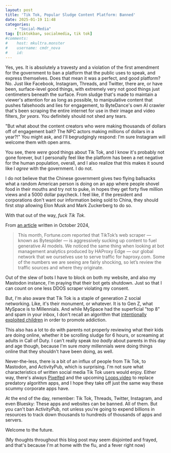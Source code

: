 ```yaml
---
layout: post
title: 'Tik Tok, Popular Sludge Content Platform: Banned'
date: 2025-01-19 11:48
categories:
    - "Social-Media"
tag: [tiktokban, socialmedia, tik tok]
#comments:
#    host: mkultra.monster
#    username: cmdr_nova
#    id: 
---
```

Yes, yes. It is absolutely a travesty and a violation of the first amendment for the government to ban a platform that the public uses to speak, and express themselves. Does that mean it was a perfect, and good platform? No. Just like Facebook, Instagram, Threads, and Twitter, there are, or have been, surface-level good things, with extremely very not good things just centimeters beneath the surface. From sludge that's made to maintain a viewer's attention for as long as possible, to manipulative content that pushes falsehoods and lies for engagement, to ByteDance's own AI crawler that's been scraping the entire internet for use in their image and video filters, *for years*. You definitely should not shed any tears.

"But what about the content creators who were making thousands of dollars off of engagement bait? The NPC actors making millions of dollars in a year?!" You might ask, and I'll begrudgingly respond: I'm sure Instagram will welcome them with open arms.

You see, there *were* good things about Tik Tok, and I know it's probably not gone forever, but I personally feel like the platform has been a net negative for the human population, overall, and I also realize that this makes it sound like I *agree* with the government. I do not.

I do not believe that the Chinese government gives two flying ballsacks what a random American person is doing on an app where people shovel food in their mouths and try not to puke, in hopes they get forty five million views and a 5000 dollar paycheck. I feel like, if the president and corporations don't want our information being sold to China, they should first *stop* allowing Elon Musk and Mark Zuckerberg to do so.

With that out of the way, *fuck Tik Tok*.

From <a href="https://www.haproxy.com/blog/nearly-90-of-our-ai-crawler-traffic-is-from-tiktok-parent-bytedance-lessons-learned" target="_blank">an article</a> written in October 2024,

<blockquote>
This month, Fortune.com reported that TikTok’s web scraper — known as Bytespider — is aggressively sucking up content to fuel generative AI models. We noticed the same thing when looking at bot management analytics produced by HAProxy Edge — our global network that we ourselves use to serve traffic for haproxy.com. Some of the numbers we are seeing are fairly shocking, so let’s review the traffic sources and where they originate.
</blockquote>

Out of the slew of bots I have to block on both my website, and also my Mastodon instance, I'm praying that their bot gets shutdown. Just so that I can count on one less DDOS scraper violating my consent.

But, I'm also aware that Tik Tok is a staple of generation Z social networking. Like, it's their monument, or whatever. It is to Gen Z, what MySpace is to Millennials. And while MySpace had the superficial "top 8" and spam in your inbox, I don't recall an algorithm that <a href="https://www.theguardian.com/technology/2023/apr/04/how-tiktoks-algorithm-exploits-the-vulnerability-of-children" target="_blank">intentionally exploited children</a> in order to promote addiction.

This also has a lot to do with parents not properly reviewing what their kids are doing online, whether it be scrolling sludge for 6 hours, or screaming at adults in Call of Duty. I can't really speak *too badly* about parents in this day and age though, because I'm sure *many* millennials were doing things online that they shouldn't have been doing, as well.

Never-the-less, there is a bit of an influx of people from Tik Tok, to Mastodon, and ActivityPub, which is surprising. I'm not sure what characteristics of written social media Tik Tok users would enjoy. Either way, there's always <a href="https://pixelfed.org/how-to-join" target="_blank">Pixelfed</a> and the upcoming <a href="https://loops.video" target="_blank">Loops.video</a> to replace predatory algorithm apps, and I hope they take off just the same way these scummy corporate apps have.

At the end of the day, remember: Tik Tok, Threads, Twitter, Instagram, and even Bluesky: These apps and websites can be banned. All of them. But you can't ban ActivityPub, not unless you're going to expend billions in resources to track down thousands to hundreds of thousands of apps and servers.

Welcome to the future.

(My thoughts throughout this blog post may seem disjointed and frayed, and that's because I'm at home with the flu, and a fever right now)
